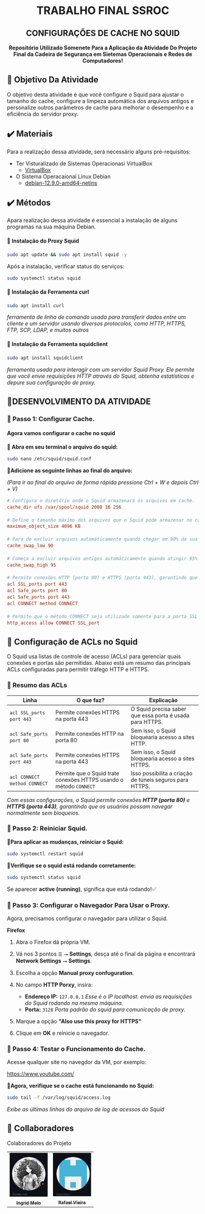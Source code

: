 <h1 align="center">TRABALHO FINAL SSROC</h1>
<h2 align="center">CONFIGURAÇÕES DE CACHE NO SQUID</h2>

<p align="center">
<b>Repositório Utilizado Somenete Para a Aplicação da Atividade Do Projeto Final da Cadeira de Segurança em Sietemas Operacionais e Redes de Computadores!</b>
</p>

<h2> 📌 Objetivo Da Atividade</h2>
O objetivo desta atividade é que você configure o Squid para ajustar o tamanho do cache, configure a limpeza automática dos arquivos antigos e personalize outros parâmetros de cache para melhorar o desempenho e a eficiência do servidor proxy.

<h2> ✔️ Materiais</h2>

Para a realização dessa atividade, será necessário alguns pré-requisitos:

- Ter Visturalizado de Sistemas Operacionasi VirtualBox
    - [VirtualBox](https://www.virtualbox.org/wiki/Downloads)
- O Sistema Operacaional Linux Debian
    - [debian-12.9.0-amd64-netins](https://cdimage.debian.org/debian-cd/current/amd64/iso-cd/debian-12.9.0-amd64-netinst.iso)

<h2>  ✔️ Métodos</h2>
Apara realização dessa atividade é essencial a instalação de alguns programas na sua máquina Debian.


<h4>📍 Instalação do Proxy Squid</h4>

```bash
sudo apt update && sudo apt install squid -y
```
Após a instalação, verificar status do serviços:

```bash
sudo systemctl status squid
```


<h4> 📍 Instalação da Ferramenta curl</h4>

```bash
sudo apt install curl
```
_ferramenta de linha de comando usada para transferir dados entre um cliente e um servidor usando diversos protocolos, como HTTP, HTTPS, FTP, SCP, LDAP, e muitos outros_

<h4> 📍 Instalação da Ferramenta squidclient</h4>

```bash
sudo apt install squidclient
```

_ferramenta usada para interagir com um servidor Squid Proxy. Ele permite que você envie requisições HTTP através do Squid, obtenha estatísticas e depure sua configuração de proxy._

<h2>📝DESENVOLVIMENTO DA ATIVIDADE</h2>

<h3> 🔹 Passo 1: Configurar Cache.</h3>
<h4>Agora vamos configurar o cache no squid</h4>

**📍 Abra em seu terminal o arquivo do squid:**

```bash
sudo nano /etc/squid/squid.conf
```

**📍Adicione as seguinte linhas ao final do arquivo:**

 _(Para ir ao final do arquivo de forma rápida pressione Ctrl + W e depois Ctrl + V)_

 ```ini
# Configura o diretório onde o Squid armazenará os arquivos em cache.
cache_dir ufs /var/spool/squid 2000 16 256

# Define o tamanho máximo dos arquivos que o Squid pode armazenar no cache.
maximum_object_size 4096 KB

# Para de excluir arquivos automáticamente quando chegar em 90% da sua capacidade.
cache_swap_low 90

# Começa a excluir arquivos antigos automáticamente quando atingir 95% da capacidade total para liberar espaço.
cache_swap_high 95

# Permite conexões HTTP (porta 80) e HTTPS (porta 443), garantindo que os usuários possam navegar normalmente sem bloqueios.
acl SSL_ports port 443
acl Safe_ports port 80
acl Safe_ports port 443
acl CONNECT method CONNECT

# Permite que o método CONNECT seja utilizado somente para a porta SSL configurada anteriormente.
http_access allow CONNECT SSL_port
```

## 📌 Configuração de ACLs no Squid

O Squid usa listas de controle de acesso (ACLs) para gerenciar quais conexões e portas são permitidas. Abaixo está um resumo das principais ACLs configuradas para permitir tráfego HTTP e HTTPS.

### 🔹 **Resumo das ACLs**
| **Linha** | **O que faz?** | **Explicação** |
|-----------|---------------|---------------|
| `acl SSL_ports port 443` | Permite conexões HTTPS na porta 443 | O Squid precisa saber que essa porta é usada para HTTPS. |
| `acl Safe_ports port 80` | Permite conexões HTTP na porta 80 | Sem isso, o Squid bloquearia acesso a sites HTTP. |
| `acl Safe_ports port 443` | Permite conexões HTTPS na porta 443 | Sem isso, o Squid bloquearia acesso a sites HTTPS. |
| `acl CONNECT method CONNECT` | Permite que o Squid trate conexões HTTPS usando o método `CONNECT` | Isso possibilita a criação de túneis seguros para HTTPS. |
     
_Com essas configurações, o Squid permite conexões **HTTP (porta 80)** e **HTTPS (porta 443)**, garantindo que os usuários possam navegar normalmente sem bloqueios._

<h3> 🔹 Passo 2: Reiniciar Squid.</h3>

**📍Para aplicar as mudanças, reiniciar o Squid:**

```bash
sudo systemctl restart squid
```

**📍Verifique se o squid está rodando corretamente:**
```bash
sudo systemctl status squid
```
Se aparecer **active (running)**, significa que está rodando!✅

<h3> 🔹 Passo 3: Configurar o Navegador Para Usar o Proxy.</h3>
Agora, precisamos configurar o navegador para utilizar o Squid.


**Firefox**
1. Abra o Firefox dá própria VM.
2. Vá nos 3 pontos `☰`  ⭢ **Settings**, desça até o final da página e encontrará **Network Settings** ⭢ **Settings**.
3. Escolha a opção **Manual proxy confuguration**.
4. No campo **HTTP Porxy**, insira:
    - **Endereço IP:** `127.0.0.1`
_Esse é o IP localhost. envia as requisições do Squid rodando na mesma máquina._
    - **Porta:** `3128`
_Porta padrão do squid para comunicação de proxy._

5. Marque a opção **"Also use this proxy for HTTPS"**
6. Clique em **OK** e reinicie o navegador.

<h3> 🔹 Passo 4: Testar o Funcionamento do Cache.</h3>
Acesse qualquer site no navegdor da VM, por exemplo:

https://www.youtube.com/

**📍Agora, verifique se o cache está funcionando no Squid:**

```bash
sudo tail -f /var/log/squid/access.log
```

_Exibe as últimas linhas do arquivo de log de acessos do Squid_


<h2 id="colab">🤝 Collaboradores</h2>

Colaboradores do Projeto

<table>
  <tr>
    <td align="center">
      <a href="https://github.com/devmika-melo" target="_blank">
        <img src="img/ingrid melo.jpg" width="100px;" alt="Ingrid Melo"/><br>
        <sub>
          <b>Ingrid Melo</b>
        </sub>
      </a>
    </td>
    <td align="center">
      <a href="https://github.com/RafaellVieira" target="_blank">
        <img src="img/rafael vieira.jpg" width="100px;" alt="Rafael Vieira"/><br>
        <sub>
          <b>Rafael Vieira</b>
        </sub>
      </a>
    </td>
  </tr>
</table>
